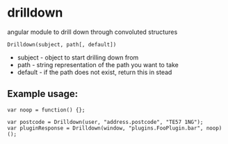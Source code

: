 # drilldown
angular module to drill down through convoluted structures

```
Drilldown(subject, path[, default])
```
    
* subject - object to start drilling down from
* path - string representation of the path you want to take
* default - if the path does not exist, return this in stead
 
## Example usage:

```
var noop = function() {};

var postcode = Drilldown(user, "address.postcode", "TE57 1NG");
var pluginResponse = Drilldown(window, "plugins.FooPlugin.bar", noop)();
```
